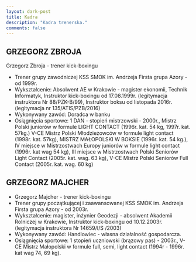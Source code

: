 ```yaml
---
layout: dark-post
title: Kadra
description: "Kadra trenerska."
comments: false
---
```

## GRZEGORZ ZBROJA
Grzegorz Zbroja - trener kick-boxingu
* Trener grupy zawodniczej KSS SMOK im. Andrzeja Firsta grupa Azory - od 1999r.
* Wykształcenie: Absolwent AE w Krakowie - magister ekonomii, Technik Informatyk, Instruktor kick-boxingu od 17.08.1999r. (legitymacja instruktora Nr 88/PZK-B/99), Instruktor boksu od listopada 2016r. (legitymacja nr 135/ATIS/PZB/2016)
* Wykonywany zawód: Doradca w banku
* Osiągnięcia sportowe: 1 DAN - stopień mistrzowski - 2000r., Mistrz Polski juniorów w formule LIGHT CONTACT (1996r. kat. 54 kg, 1997r. kat. 57kg.) V-CE Mistrz Polski Młodzieżowców w formule light contact (1998r. kat. 57kg), MISTRZ MAŁOPOLSKI W BOKSIE (1996r. kat. 54 kg.), IV miejsce w Mistrzostwach Europy juniorów w formule light contact (1996r. kat wag 54 kg), III miejsce w Mistrzostwach Polski Seniorów Light Contact (2005r. kat. wag. 63 kg), V-CE Mistrz Polski Seniorów Full Contact (2005r. kat. wag. 60 kg)

## GRZEGORZ MAJCHER
* Grzegorz Majcher - trener kick-boxingu
* Trener grupy początkującej i zaawansowanej KSS SMOK im. Andrzeja Firsta grupa Azory - od 2003r.
* Wykształcenie: magister, inżynier Geodezji - absolwent Akademii Rolniczej w Krakowie, Instruktor kick-boxingu od 10.12.2003r. (legitymacja instruktora Nr 14659/I/S /2003)
* Wykonywany zawód: Handlowiec - własna działalność gospodarcza.
* Osiągnięcia sportowe: 1 stopień uczniowski (brązowy pas) - 2003r., V-CE Mistrz Małopolski w formule full, semi, light contact (1994r - 1996r. kat wag 74, 69 kg).